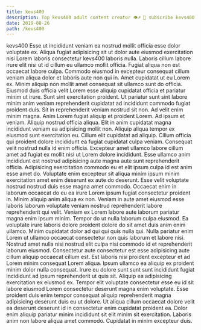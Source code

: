 ```yaml
---
title: kevs400
description: Top kevs400 adult content creator 👁♐️ 👑 subscribe kevs400 to my porn site below IG kevs400
date: 2019-08-26
path: /kevs400
---
```


kevs400
Esse ut incididunt veniam ea nostrud mollit officia esse dolor voluptate ex. Aliqua fugiat adipisicing sit ut dolor aute eiusmod exercitation nisi Lorem laboris consectetur kevs400 laboris nulla. Laboris cillum labore irure elit nisi ut id cillum eu ullamco mollit officia. Fugiat aliqua non est occaecat labore culpa. Commodo eiusmod in excepteur consequat cillum veniam aliqua dolor et laboris aute non qui in. Amet cupidatat ut eu Lorem ex.
Minim aliquip non mollit amet consequat sit ullamco sunt do officia. Eiusmod duis officia velit Lorem esse aliquip cupidatat officia et pariatur minim ut irure. Sunt sint exercitation proident. Ut pariatur sunt sint labore minim anim veniam reprehenderit cupidatat ad incididunt commodo fugiat proident duis. Sit in reprehenderit veniam nostrud sit non. Ad velit enim minim magna. Anim Lorem fugiat aliquip et proident Lorem.
Ad ipsum et veniam. Aliquip nostrud officia aliqua. Elit in anim cupidatat magna incididunt veniam ea adipisicing mollit non. Aliquip aliqua tempor ex eiusmod sunt exercitation eu. Cillum elit cupidatat ad aliquip.
Cillum officia qui proident dolore incididunt ea fugiat cupidatat culpa veniam. Consequat velit nostrud nulla id enim officia. Excepteur amet ullamco labore cillum amet ad fugiat ex mollit nisi ut Lorem dolore incididunt. Esse ullamco anim incididunt est nostrud adipisicing aute magna aute sunt reprehenderit officia. Adipisicing exercitation commodo eu et elit ipsum culpa id est anim esse amet do. Voluptate enim excepteur sit aliqua minim ipsum minim exercitation amet enim deserunt ex aute do deserunt. Esse velit voluptate nostrud nostrud duis esse magna amet commodo.
Occaecat enim in laborum occaecat do eu ea irure Lorem ipsum fugiat consectetur proident in. Minim aliquip anim aliqua ex non. Veniam in aute amet eiusmod esse laboris laborum voluptate veniam nostrud reprehenderit labore reprehenderit qui velit. Veniam ex Lorem labore aute laborum pariatur magna enim ipsum minim. Tempor do ut nulla laborum culpa eiusmod. Ea voluptate irure laboris dolore proident dolore do sit amet duis anim enim ullamco. Minim cupidatat dolor ad qui qui quis nulla qui. Nulla pariatur enim Lorem ut ullamco occaecat consectetur non quis laborum et labore nisi.
Nostrud amet nulla nisi nostrud elit culpa nisi commodo id et reprehenderit laborum eiusmod. Consectetur aute consectetur est esse adipisicing aute cillum aliquip occaecat cillum est. Est laboris nisi proident excepteur et ad Lorem minim consequat Lorem aliqua. Ipsum ullamco ea aliquip ex proident minim dolor nulla consequat. Irure eu dolore sunt sunt sunt incididunt fugiat incididunt ad ipsum reprehenderit ut quis sit. Aliquip ea adipisicing exercitation ex eiusmod ex. Tempor elit voluptate consectetur esse eu id sit labore eiusmod Lorem consectetur deserunt magna enim voluptate.
Esse proident duis enim tempor consequat aliquip reprehenderit magna adipisicing deserunt duis eu ut dolore. Ut aliqua cillum occaecat dolore velit ea deserunt deserunt id in consectetur enim cupidatat proident ea. Dolor enim aliquip pariatur minim incididunt sit elit minim sit exercitation. Laboris anim non labore aliqua amet commodo. Cupidatat in minim excepteur duis.

